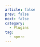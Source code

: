 ```yaml
---
article: false
prev: false
next: false
category:
  - Plugins
tag:
  - npmrc
---
```


<!-- # .npmrc 文件 -->
